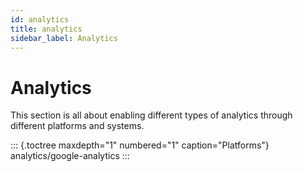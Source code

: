 ```yaml
---
id: analytics
title: analytics
sidebar_label: Analytics
---
```

Analytics
=========

This section is all about enabling different types of analytics through
different platforms and systems.

::: {.toctree maxdepth="1" numbered="1" caption="Platforms"}
analytics/google-analytics
:::
